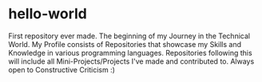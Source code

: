 # hello-world
First repository ever made.
The beginning of my Journey in the Technical World.
My Profile consists of Repositories that showcase my Skills and Knowledge in various programming languages.
Repositories following this will include all Mini-Projects/Projects I've made and contributed to.
Always open to Constructive Criticism :)

